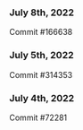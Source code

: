 ### July 8th, 2022

Commit #166638

### July 5th, 2022

Commit #314353


### July 4th, 2022

Commit #72281
